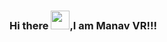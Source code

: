 ### Hi there <img src="https://raw.githubusercontent.com/MartinHeinz/MartinHeinz/master/wave.gif" width="30px">,I am Manav VR!!!


